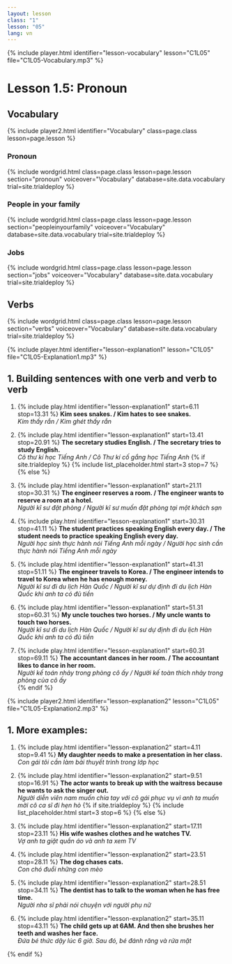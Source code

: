 ```yaml
---
layout: lesson
class: "1"
lesson: "05"
lang: vn
---
```




{% include player.html identifier="lesson-vocabulary" lesson="C1L05" file="C1L05-Vocabulary.mp3" %}
# Lesson 1.5: Pronoun 


## Vocabulary 

{% include player2.html identifier="Vocabulary" class=page.class lesson=page.lesson %}

### Pronoun  

{% include wordgrid.html 
		class=page.class 
		lesson=page.lesson 
		section="pronoun"
		voiceover="Vocabulary" 
		database=site.data.vocabulary 
		trial=site.trialdeploy %}



### People in your family 

{% include wordgrid.html 
		class=page.class 
		lesson=page.lesson 
		section="peopleinyourfamily"
		voiceover="Vocabulary" 
		database=site.data.vocabulary 
		trial=site.trialdeploy %}


### Jobs 

{% include wordgrid.html 
		class=page.class 
		lesson=page.lesson 
		section="jobs"
		voiceover="Vocabulary" 
		database=site.data.vocabulary 
		trial=site.trialdeploy %}




## Verbs

{% include wordgrid.html 
		class=page.class 
		lesson=page.lesson 
		section="verbs"
		voiceover="Vocabulary" 
		database=site.data.vocabulary 
		trial=site.trialdeploy %}



{% include player.html identifier="lesson-explanation1" lesson="C1L05" file="C1L05-Explanation1.mp3" %}

## 1. Building sentences with one verb and verb to verb

1. {% include play.html identifier="lesson-explanation1" start=6.11 stop=13.31 %} **Kim sees snakes. / Kim hates to see snakes.**  
*Kim thấy rắn / Kim ghét thấy rắn*  
  
2. {% include play.html identifier="lesson-explanation1" start=13.41 stop=20.91 %} **The secretary studies English. / The secretary tries to study English.**   
*Cô thư kí học Tiếng Anh / Cô Thư kí cố gắng học Tiếng Anh*
{% if site.trialdeploy %}
	{% include list_placeholder.html start=3 stop=7 %}
	{% else %}

3. {% include play.html identifier="lesson-explanation1" start=21.11 stop=30.31 %} **The engineer reserves a room. / The engineer wants to reserve a room at a hotel.**   
*Người kĩ sư đặt phòng / Người kĩ sư muốn đặt phòng tại một khách sạn*


4. {% include play.html identifier="lesson-explanation1" start=30.31 stop=41.11 %} **The student practices speaking English every day. / The student needs to practice speaking English every day.**  
 *Người học sinh thực hành nói Tiếng Anh mỗi ngày / Người học sinh  cần thực hành nói Tiếng Anh mỗi ngày*

5. {% include play.html identifier="lesson-explanation1" start=41.31 stop=51.11 %} **The engineer travels to Korea. / The engineer intends to travel to Korea when he has enough money.**   
*Người kĩ sư đi du lịch Hàn Quốc / Người kĩ sư dự định đi du lịch Hàn Quốc khi anh ta có đủ tiền*

6. {% include play.html identifier="lesson-explanation1" start=51.31 stop=60.31 %} **My uncle touches two horses. / My uncle wants to touch two horses.**   
*Người kĩ sư đi du lịch Hàn Quốc / Người kĩ sư dự định đi du lịch Hàn Quốc khi anh ta có đủ tiền*

7. {% include play.html identifier="lesson-explanation1" start=60.31 stop=69.11 %} **The accountant dances in her room. / The accountant likes to dance in her room.**   
*Người kế toán nhảy trong phòng cô ấy / Người kế toàn thích nhảy trong phòng của cô ấy*  
{% endif %}

{% include player2.html identifier="lesson-explanation2" lesson="C1L05" file="C1L05-Explanation2.mp3" %}
## 1. More examples: 

1. {% include play.html identifier="lesson-explanation2" start=4.11 stop=9.41 %} **My daughter needs to make a presentation in her class.**   
*Con gái tôi cần làm bài thuyết trình trong lớp học*

2. {% include play.html identifier="lesson-explanation2" start=9.51 stop=16.91 %} **The actor wants to break up with the waitress because he wants to ask the singer out.**   
*Người diễn viên nam muốn chia tay với cô gái phục vụ vì anh ta muốn mời cô ca sĩ đi hẹn hò*
{% if site.trialdeploy %}
	{% include list_placeholder.html start=3 stop=6 %}
	{% else %}
	
3. {% include play.html identifier="lesson-explanation2" start=17.11 stop=23.11 %} **His wife washes clothes and he watches TV.**  
 *Vợ anh ta giặt quần áo và anh ta xem TV*

4. {% include play.html identifier="lesson-explanation2" start=23.51 stop=28.11 %} **The dog chases cats.**  
 *Con chó đuổi những con mèo*

5. {% include play.html identifier="lesson-explanation2" start=28.51 stop=34.11 %} **The dentist has to talk to the woman when he has free time.**   
*Người nha sĩ phải nói chuyện với người phụ nữ*

6. {% include play.html identifier="lesson-explanation2" start=35.11 stop=43.11 %} **The child gets up at 6AM. And then she brushes her teeth and washes her face.**  
*Đứa bé thức dậy lúc 6 giờ. Sau đó, bé đánh răng và rửa mặt*

{% endif %}

